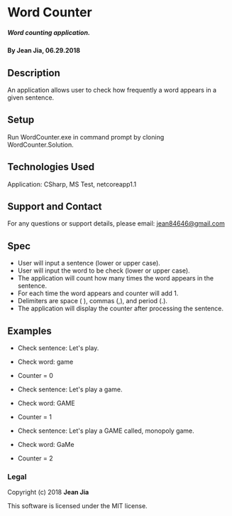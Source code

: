 # Word Counter

##### Word counting application.

#### By Jean Jia, 06.29.2018

## Description

An application allows user to check how frequently a word appears in a given sentence.

## Setup

Run WordCounter.exe in command prompt by cloning WordCounter.Solution.

## Technologies Used

Application: CSharp, MS Test, netcoreapp1.1

## Support and Contact

For any questions or support details, please email:
jean84646@gmail.com

## Spec

* User will input a sentence  (lower or upper case).
* User will input the word to be check (lower or upper case).
* The application will count how many times the word appears in the sentence.
* For each time the word appears and counter will add 1.
* Delimiters are space ( ), commas (,), and period (.).
* The application will display the counter after processing the sentence.

## Examples
* Check sentence: Let's play.
* Check word: game
* Counter = 0  

* Check sentence: Let's play a game.
* Check word: GAME
* Counter = 1  

* Check sentence: Let's play a GAME called, monopoly game.
* Check word: GaMe
* Counter = 2  

### Legal

Copyright (c) 2018 **Jean Jia**

This software is licensed under the MIT license.
